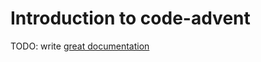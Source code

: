 # Introduction to code-advent

TODO: write [great documentation](http://jacobian.org/writing/what-to-write/)
